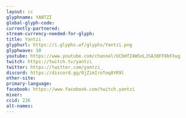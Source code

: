 ```yaml
---
layout: cc
glyphname: YANTZI
global-glyph-code: 
currently-partnered: 
stream-currency-needed-for-glyph: 
title: Yantzi
glyphurl: https://i.glyphs.wf/glyphs/Yantzi.png
glyphwave: 10
youtube: https://www.youtube.com/channel/UCbHfZ4WSnLJSA38FF8bFXug
twitch: https://twitch.tv/yantzi
twitter: https://twitter.com/yantzi_
discord: https://discord.gg/0jZimIroToqAYR9l
other-site: 
primary-language: 
facebook: https://www.facebook.com/twitch.yantzi
mixer: 
ccid: 226
alt-names: 
---
```


